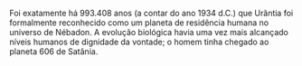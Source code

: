 ﻿Foi exatamente há 993.408 anos (a contar do ano 1934 d.C.) que Urântia foi formalmente reconhecido como um planeta de residência humana no universo de Nébadon. A evolução biológica havia uma vez mais alcançado níveis humanos de dignidade da vontade; o homem tinha chegado ao planeta 606 de Satânia.